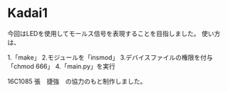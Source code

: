 # Kadai1
今回はLEDを使用してモールス信号を表現することを目指しました。
使い方は、

1.「make」
2.モジュールを「insmod」
3.デバイスファイルの権限を付与「chmod 666」
4.「main.py」を実行

16C1085 張　捷強　の協力のもと制作しました。
